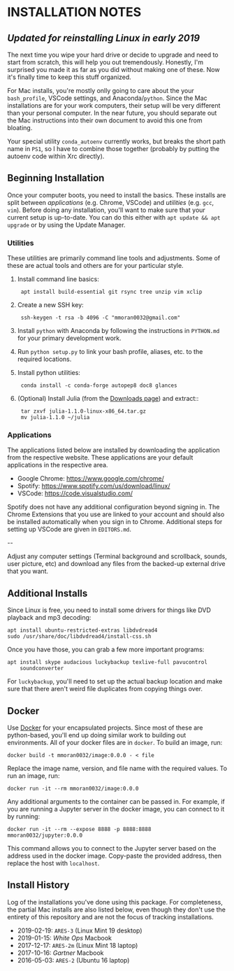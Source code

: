 
# INSTALLATION NOTES

## *Updated for reinstalling Linux in early 2019*

The next time you wipe your hard drive or decide to upgrade and need to
start from scratch, this will help you out tremendously. Honestly, I'm
surprised you made it as far as you did without making one of these. Now
it's finally time to keep this stuff organized.

For Mac installs, you're mostly onlly going to care about the your
`bash_profile`, VSCode settings, and Anaconda/`python`. Since the Mac
installations are for your work computers, their setup will be very
different than your personal computer. In the near future, you should
separate out the Mac instructions into their own document to avoid this
one from bloating.

Your special utility `conda_autoenv` currently works, but breaks the
short path name in `PS1`, so I have to combine those together (probably
by putting the autoenv code within Xrc directly).

## Beginning Installation

Once your computer boots, you need to install the basics. These installs
are split between *applications* (e.g. Chrome, VSCode) and *utilities*
(e.g. `gcc`, `vim`). Before doing any installation, you'll want to make
sure that your current setup is up-to-date. You can do this either with
`apt update && apt upgrade` or by using the Update Manager.

### Utilities

These utilities are primarily command line tools and adjustments. Some
of these are actual tools and others are for your particular style.

1. Install command line basics:

        apt install build-essential git rsync tree unzip vim xclip

2. Create a new SSH key:

        ssh-keygen -t rsa -b 4096 -C "mmoran0032@gmail.com"

3. Install `python` with Anaconda by following the instructions in
   `PYTHON.md` for your primary development work.

4. Run `python setup.py` to link your bash profile, aliases, etc. to
   the required locations.

5. Install python utilities:

        conda install -c conda-forge autopep8 doc8 glances

6. (Optional) Install Julia (from the
   [Downloads page](https://julialang.org/downloads/)) and extract::

        tar zxvf julia-1.1.0-linux-x86_64.tar.gz
        mv julia-1.1.0 ~/julia

### Applications

The applications listed below are installed by downloading the
application from the respective website. These applications are your
default applications in the respective area.

- Google Chrome: https://www.google.com/chrome/
- Spotify: https://www.spotify.com/us/download/linux/
- VSCode: https://code.visualstudio.com/

Spotify does not have any additional configuration beyond signing in.
The Chrome Extensions that you use are linked to your account and should
also be installed automatically when you sign in to Chrome. Additional
steps for setting up VSCode are given in `EDITORS.md`.

--

Adjust any computer settings (Terminal background and scrollback,
sounds, user picture, etc) and download any files from the backed-up
external drive that you want.







## Additional Installs

Since Linux is free, you need to install some drivers for things like
DVD playback and mp3 decoding:

    apt install ubuntu-restricted-extras libdvdread4
    sudo /usr/share/doc/libdvdread4/install-css.sh

Once you have those, you can grab a few more important programs:

    apt install skype audacious luckybackup texlive-full pavucontrol
        soundconverter

For `luckybackup`, you'll need to set up the actual backup location and
make sure that there aren't weird file duplicates from copying things
over.


## Docker

Use [Docker](https://www.docker.com/) for your encapsulated projects.
Since most of these are python-based, you'll end up doing similar work
to building out environments. All of your docker files are in `docker`.
To build an image, run:

    docker build -t mmoran0032/image:0.0.0 - < file

Replace the image name, version, and file name with the required values.
To run an image, run:

    docker run -it --rm mmoran0032/image:0.0.0

Any additional arguments to the container can be passed in. For example,
if you are running a Jupyter server in the docker image, you can connect
to it by running:

    docker run -it --rm --expose 8888 -p 8888:8888 mmoran0032/jupyter:0.0.0

This command allows you to connect to the Jupyter server based on the
address used in the docker image. Copy-paste the provided address, then
replace the host with `localhost`.


## Install History

Log of the installations you've done using this package. For
completeness, the partial Mac installs are also listed below, even
though they don't use the entirety of this repository and are not the
focus of tracking installations.

- 2019-02-19: `ARES-3` (Linux Mint 19 desktop)
- 2019-01-15: *White Ops* Macbook
- 2017-12-17: `ARES-2m` (Linux Mint 18 laptop)
- 2017-10-16: *Gartner* Macbook
- 2016-05-03: `ARES-2` (Ubuntu 16 laptop)
